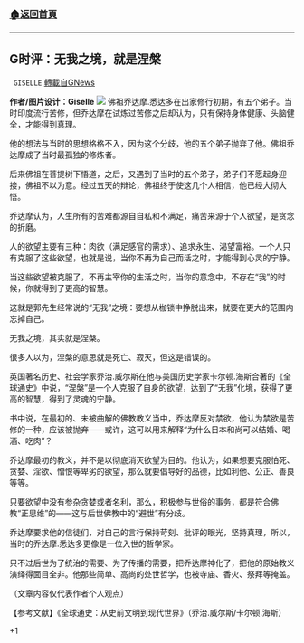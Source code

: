 ###  [:house:返回首頁](https://github.com/ourhimalayas/txt)
---


## G时评：无我之境，就是涅槃
` GISELLE` [轉載自GNews](https://gnews.org/zh-hans/1524783/)

**作者/图片设计：Giselle**
![](https://assets.gnews.org/wp-content/uploads/2021/09/心灵-小玫瑰.png)
佛祖乔达摩.悉达多在出家修行初期，有五个弟子。当时印度流行苦修，但乔达摩在试炼过苦修之后却认为，只有保持身体健康、头脑健全，才能得到真理。

他的想法与当时的思想格格不入，因为这个分歧，他的五个弟子抛弃了他。佛祖乔达摩成了当时最孤独的修炼者。

后来佛祖在菩提树下悟道，之后，又遇到了当时的五个弟子，弟子们不愿起身迎接，佛祖不以为意。经过五天的辩论，佛祖终于使这几个人相信，他已经大彻大悟。

乔达摩认为，人生所有的苦难都源自自私和不满足，痛苦来源于个人欲望，是贪念的折磨。

人的欲望主要有三种：肉欲（满足感官的需求）、追求永生、渴望富裕。一个人只有克服了这些欲望，也就是说，当你不再为自己而活之时，才能得到心灵的宁静。

当这些欲望被克服了，不再主宰你的生活之时，当你的意念中，不存在“我”的时候，你就得到了更高的智慧。

这就是郭先生经常说的“无我”之境：要想从枷锁中挣脱出来，就要在更大的范围内忘掉自己。

无我之境，其实就是涅槃。

很多人以为，涅槃的意思就是死亡、寂灭，但这是错误的。

英国著名历史、社会学家乔治.威尔斯在他与美国历史学家卡尔顿.海斯合著的《全球通史》中说，“涅槃”是一个人克服了自身的欲望，达到了“无我”化境，获得了更高的智慧，得到了灵魂的宁静。

书中说，在最初的、未被曲解的佛教教义当中，乔达摩反对禁欲，他认为禁欲是苦修的一种，应该被抛弃——或许，这可以用来解释“为什么日本和尚可以结婚、喝酒、吃肉”？

乔达摩最初的教义，并不是以彻底消灭欲望为目的。他认为，如果想要克服怕死、贪婪、淫欲、憎恨等卑劣的欲望，那么就要倡导好的品德，比如利他、公正、善良等等。

只要欲望中没有参杂贪婪或者名利，那么，积极参与世俗的事务，都是符合佛教“正思维”的——这与后世佛教中的“避世”有分歧。

乔达摩要求他的信徒们，对自己的言行保持苛刻、批评的眼光，坚持真理，所以，当时的乔达摩.悉达多更像是一位入世的哲学家。

只不过后世为了统治的需要、为了传播的需要，把乔达摩神化了，把他的原始教义演绎得面目全非。他那些简单、高尚的处世哲学，也被寺庙、香火、祭拜等掩盖。

（文章内容仅代表作者个人观点）

【参考文献】《全球通史：从史前文明到现代世界》（乔治.威尔斯/卡尔顿.海斯）

+1

